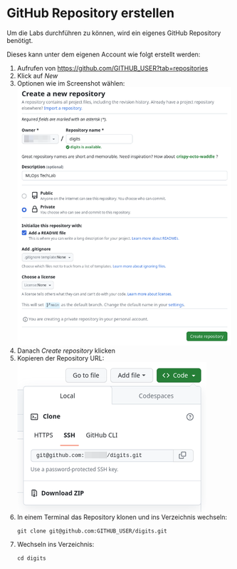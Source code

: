 # GitHub Repository erstellen

Um die Labs durchführen zu können, wird ein eigenes GitHub Repository benötigt.

Dieses kann unter dem eigenen Account wie folgt erstellt werden:

1. Aufrufen von https://github.com/GITHUB_USER?tab=repositories
1. Klick auf _New_
1. Optionen wie im Screenshot wählen:   
    ![](screenshots/github_repo_create_info.png)
1. Danach _Create repository_ klicken
1. Kopieren der Repository URL:   
    ![](screenshots/github_repo_clone.png)
1. In einem Terminal das Repository klonen und ins Verzeichnis wechseln:
    ```shell
    git clone git@github.com:GITHUB_USER/digits.git
    ```
1. Wechseln ins Verzeichnis:
    ```shell
    cd digits
    ```

